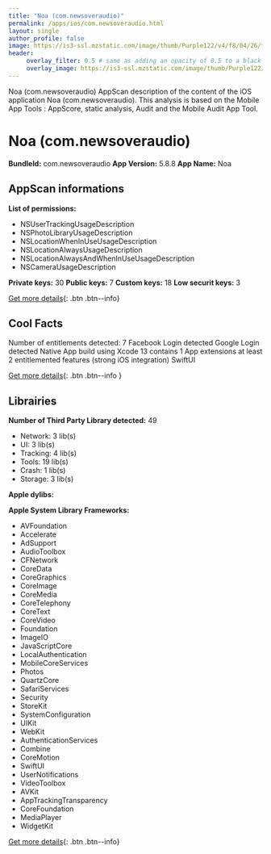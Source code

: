 ```yaml
---
title: "Noa (com.newsoveraudio)"
permalink: /apps/ios/com.newsoveraudio.html
layout: single
author_profile: false
image: https://is3-ssl.mzstatic.com/image/thumb/Purple122/v4/f8/04/26/f8042646-96f0-16f7-5c12-07d8e7f73979/AppIcon-1x_U007emarketing-0-5-0-85-220.png/512x512bb.jpg
header: 
     overlay_filter: 0.5 # same as adding an opacity of 0.5 to a black background
     overlay_image: https://is3-ssl.mzstatic.com/image/thumb/Purple122/v4/f8/04/26/f8042646-96f0-16f7-5c12-07d8e7f73979/AppIcon-1x_U007emarketing-0-5-0-85-220.png/512x512bb.jpg
---
```

Noa (com.newsoveraudio) AppScan description of the content of the iOS application Noa (com.newsoveraudio). This analysis is based on the Mobile App Tools : AppScore, static analysis, Audit and the Mobile Audit App Tool.

# Noa (com.newsoveraudio)

**BundleId:** com.newsoveraudio
**App Version:** 5.8.8
**App Name:** Noa


## AppScan informations 

**List of permissions:** 
- NSUserTrackingUsageDescription
- NSPhotoLibraryUsageDescription
- NSLocationWhenInUseUsageDescription
- NSLocationAlwaysUsageDescription
- NSLocationAlwaysAndWhenInUseUsageDescription
- NSCameraUsageDescription
  
  
**Private keys:** 30
**Public keys:** 7
**Custom keys:** 18
**Low securit keys:** 3
  
[Get more details](/pricing.html){: .btn .btn--info}

## Cool Facts

Number of entitlements detected: 7
Facebook Login detected
Google Login detected
Native App
build using Xcode 13
contains 1 App extensions
at least 2 entitlemented features (strong iOS integration)
SwiftUI
  
[Get more details](/pricing.html){: .btn .btn--info }

## Librairies 
**Number of Third Party Library detected:** 49
- Network: 3 lib(s)
- UI: 3 lib(s)
- Tracking: 4 lib(s)
- Tools: 19 lib(s)
- Crash: 1 lib(s)
- Storage: 3 lib(s)


**Apple dylibs:**


**Apple System Library Frameworks:**
- AVFoundation
- Accelerate
- AdSupport
- AudioToolbox
- CFNetwork
- CoreData
- CoreGraphics
- CoreImage
- CoreMedia
- CoreTelephony
- CoreText
- CoreVideo
- Foundation
- ImageIO
- JavaScriptCore
- LocalAuthentication
- MobileCoreServices
- Photos
- QuartzCore
- SafariServices
- Security
- StoreKit
- SystemConfiguration
- UIKit
- WebKit
- AuthenticationServices
- Combine
- CoreMotion
- SwiftUI
- UserNotifications
- VideoToolbox
- AVKit
- AppTrackingTransparency
- CoreFoundation
- MediaPlayer
- WidgetKit


  
[Get more details](/pricing.html){: .btn .btn--info}

